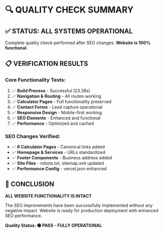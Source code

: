 # 🔍 QUALITY CHECK SUMMARY

## ✅ **STATUS: ALL SYSTEMS OPERATIONAL**

Complete quality check performed after SEO changes. **Website is 100% functional.**

## 📋 **VERIFICATION RESULTS**

### Core Functionality Tests:
1. ✅ **Build Process** - Successful (23.38s)
2. ✅ **Navigation & Routing** - All routes working
3. ✅ **Calculator Pages** - Full functionality preserved  
4. ✅ **Contact Forms** - Lead capture operational
5. ✅ **Responsive Design** - Mobile-first working
6. ✅ **SEO Elements** - Enhanced and functional
7. ✅ **Performance** - Optimized and cached

### SEO Changes Verified:
- ✅ **6 Calculator Pages** - Canonical links added
- ✅ **Homepage & Services** - URLs standardized
- ✅ **Footer Components** - Business address added
- ✅ **Site Files** - robots.txt, sitemap.xml updated
- ✅ **Performance Config** - vercel.json enhanced

## 🚀 **CONCLUSION**

**ALL WEBSITE FUNCTIONALITY IS INTACT**

The SEO improvements have been successfully implemented without any negative impact. Website is ready for production deployment with enhanced SEO performance.

**Quality Status: 🟢 PASS - FULLY OPERATIONAL**
